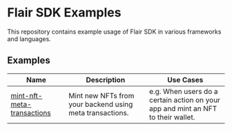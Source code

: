 # Flair SDK Examples

This repository contains example usage of Flair SDK in various frameworks and languages.

## Examples

| Name                                                                    | Description                                              | Use Cases                                                                               |
| ----------------------------------------------------------------------- | -------------------------------------------------------- | --------------------------------------------------------------------------------------- |
| [mint-nft-meta-transactions](nodejs/express/mint-nft-meta-transactions) | Mint new NFTs from your backend using meta transactions. | e.g. When users do a certain action on your app and mint an NFT to their wallet. |
